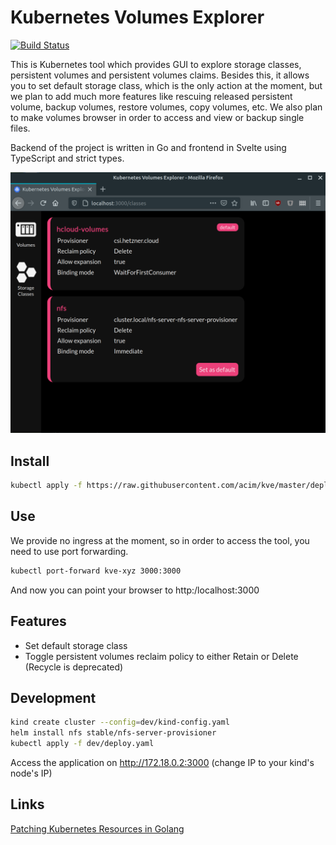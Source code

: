 # Kubernetes Volumes Explorer

[![Build Status](https://drone.ablab.io/api/badges/acim/kve/status.svg)](https://drone.ablab.io/acim/kve)

This is Kubernetes tool which provides GUI to explore storage classes, persistent volumes and persistent volumes claims. Besides this, it allows you to set default storage class, which is the only action at the moment, but we plan to add much more features like rescuing released persistent volume, backup volumes, restore volumes, copy volumes, etc. We also plan to make volumes browser in order to access and view or backup single files.

Backend of the project is written in Go and frontend in Svelte using TypeScript and strict types.

![screenshot](screenshot.png?raw=true)

## Install

```bash
kubectl apply -f https://raw.githubusercontent.com/acim/kve/master/deploy.yaml
```

## Use

We provide no ingress at the moment, so in order to access the tool, you need to use port forwarding.

```bash
kubectl port-forward kve-xyz 3000:3000
```

And now you can point your browser to http:/localhost:3000

## Features

- Set default storage class
- Toggle persistent volumes reclaim policy to either Retain or Delete (Recycle is deprecated)

## Development

```bash
kind create cluster --config=dev/kind-config.yaml
helm install nfs stable/nfs-server-provisioner
kubectl apply -f dev/deploy.yaml
```

Access the application on http://172.18.0.2:3000 (change IP to your kind's node's IP)

## Links

[Patching Kubernetes Resources in Golang](https://dwmkerr.com/patching-kubernetes-resources-in-golang/)
